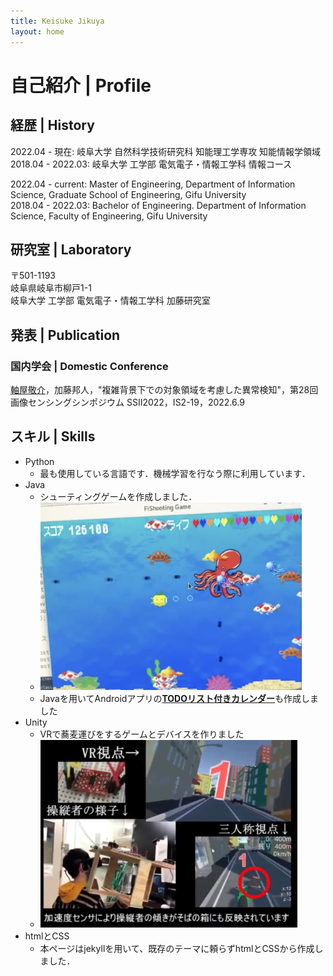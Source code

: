 ```yaml
---
title: Keisuke Jikuya
layout: home
---
```

<a id="Profile"></a>
# 自己紹介 | Profile

## 経歴 | History
 2022.04 - 現在: 岐阜大学 自然科学技術研究科 知能理工学専攻 知能情報学領域  
 2018.04 - 2022.03: 岐阜大学 工学部 電気電子・情報工学科 情報コース  
   
2022.04 - current: Master of Engineering, Department of Information Science, Graduate School of Engineering, Gifu University  
2018.04 - 2022.03: Bachelor of Engineering. Department of Information Science, Faculty of Engineering, Gifu University  

## 研究室 | Laboratory
〒501-1193  
岐阜県岐阜市柳戸1-1  
岐阜大学 工学部 電気電子・情報工学科 加藤研究室  

## 発表 | Publication
### 国内学会 | Domestic Conference
<u>軸屋敬介</u>，加藤邦人，"複雑背景下での対象領域を考慮した異常検知"，第28回画像センシングシンポジウム SSII2022，IS2-19，2022.6.9

## スキル | Skills
- Python
  - 最も使用している言語です．機械学習を行なう際に利用しています．
- Java
  - シューティングゲームを作成しました．
  - <img src="/assets/images/FiShooting.png" height="300"/>
  - Javaを用いてAndroidアプリの[<b>TODOリスト付きカレンダー</b>](https://github.com/Absolute-Value/ToDoCalendar)も作成しました
- Unity
  - VRで蕎麦運びをするゲームとデバイスを作りました
  - <img src="/assets/images/VR.png" height="300"/>
- htmlとCSS
  - 本ページはjekyllを用いて、既存のテーマに頼らずhtmlとCSSから作成しました．